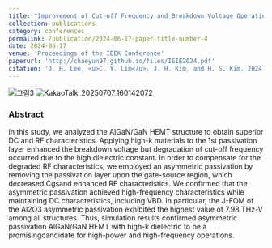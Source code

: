 ```yaml
---
title: "Improvement of Cut-off Frequency and Breakdown Voltage Operation Characteristics of AlGaN/GaN HEMT Devices by Applying Various 1st Passivation Materials and Asymmetric Passivation Structure: A Simulation Study"
collection: publications
category: conferences
permalink: /publication/2024-06-17-paper-title-number-4
date: 2024-06-17
venue: 'Proceedings of the IEEK Conference'
paperurl: 'http://chaeyun97.github.io/files/IEIE2024.pdf'
citation: 'J. H. Lee, <u>C. Y. Lim</u>, J. H. Kim, and H. S. Kim, 2024 (Jun), “Improvement of Cut-off Frequency and Breakdown Voltage Operation Characteristics of AlGaN/GaN HEMT Devices by Applying Various 1st Passivation Materials and Asymmetric Passivation Structure: A Simulation Study”, Proceedings of the IEEK Conference, pp.610–614'
---
```

![그림3](https://github.com/user-attachments/assets/18d111e4-62ef-4d67-849f-f1202c9a2d71)
 ![KakaoTalk_20250707_160142072](https://github.com/user-attachments/assets/08f9ddda-67e0-4c34-b721-664dce796313)
### Abstract
<div class="justify-text">
 In this study, we analyzed the AlGaN/GaN HEMT structure to obtain superior DC and RF characteristics. Applying high-k materials to the 1st passivation layer enhanced
 the breakdown voltage but degradation of cut-off frequency occurred due to the high dielectric constant. In order to compensate for the degraded RF characteristics,
 we employed an asymmetric passivation by removing the passivation layer upon the gate-source region, which decreased Cgsand enhanced RF characteristics. We
 confirmed that the asymmetric passivation achieved high-frequency characteristics while maintaining DC characteristics, including VBD. In particular, the J-FOM of the
 Al2O3 asymmetric passivation exhibited the highest value of 7.98 THz-V among all structures. Thus, simulation results confirmed asymmetric passivation AlGaN/GaN
 HEMT with high-k dielectric to be a promisingcandidate for high-power and high-frequency operations.
</div>
